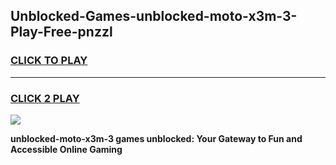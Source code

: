 
## Unblocked-Games-unblocked-moto-x3m-3-Play-Free-pnzzl
<h3>
<a href="https://premium76.site?title=unblocked-moto-x3m-3&ref=23A">CLICK TO PLAY</a></h3>
<hr>

<h3>
<a href="https://premium76.site?title=unblocked-moto-x3m-3&ref=23A">CLICK 2 PLAY</a>
  
</h3>

<a href="https://premium76.site?title=unblocked-moto-x3m-3&ref=23A"><img src="https://clearcache.store/games.png"></a>


**unblocked-moto-x3m-3 games unblocked: Your Gateway to Fun and Accessible Online Gaming**
